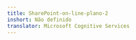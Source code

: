 ```yaml
---
title: SharePoint-on-line-plano-2
inshort: Não definido
translator: Microsoft Cognitive Services
---
```




